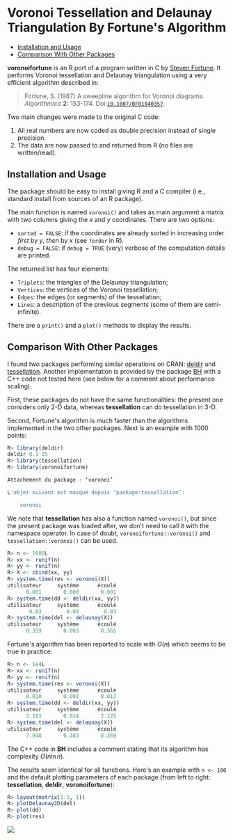 # Voronoi Tessellation and Delaunay Triangulation By Fortune's Algorithm

- [Installation and Usage](#installation-and-usage)
- [Comparison With Other Packages](#comparison-with-other-packages)

**voronoifortune** is an R port of a program written in C by [Steven Fortune](https://9p.io/who/sjf/). It performs Voronoi tessellation and Delaunay triangulation using a very efficient algorithm described in:

>Fortune, S. (1987) A sweepline algorithm for Voronoi diagrams. *Algorithmica* **2:** 153-174. Doi:[`10.1007/BF01840357`](https://doi.org/10.1007/BF01840357).

Two main changes were made to the original C code:

1. All real numbers are now coded as double precision instead of single precision.
2. The data are now passed to and returned from R (no files are written/read).

## Installation and Usage

The package should be easy to install giving R and a C compiler (i.e., standard install from sources of an R package).

The main function is named `voronoi()` and takes as main argument a matrix with two columns giving the $x$ and $y$ coordinates. There are two options:

- `sorted = FALSE`: if the coordinates are already sorted in increasing order *first* by $y$, *then* by $x$ (see `?order` in R).
- `debug = FALSE`: if `debug = TRUE` (very) verbose of the computation details are printed.

The returned list has four elements:

- `Triplets`: the triangles of the Delaunay triangulation;
- `Vertices`: the vertices of the Voronoi tessellation;
- `Edges`: the edges (or segments) of the tessellation;
- `Lines`: a description of the previous segments (some of them are semi-infinite).

There are a `print()` and a `plot()` methods to display the results.

## Comparison With Other Packages

I found two packages performing similar operations on CRAN: [deldir](https://cran.r-project.org/package=deldir) and [tessellation](https://cran.r-project.org/package=tessellation). Another implementation is provided by the package [BH](https://cran.r-project.org/package=BH) with a C++ code not tested here (see below for a comment about performance scaling).

First, these packages do not have the same functionalities: the present one considers only 2-D data, whereas **tessellation** can do tessellation in 3-D.

Second, Fortune's algorithm is much faster than the algorithms implemented in the two other packages. Next is an example with 1000 points:

```r
R> library(deldir)
deldir 0.1-25
R> library(tessellation)
R> library(voronoifortune)

Attachement du package : ‘voronoi’

L'objet suivant est masqué depuis ‘package:tessellation’:

    voronoi
```

We note that **tessellation** has also a function named `voronoi()`, but since the present package was loaded after, we don't need to call it with the namespace operator. In case of doubt, `voronoifortune::voronoi()` and `tessellation::voronoi()` can be used.

```r
R> n <- 1000L
R> xx <- runif(n)
R> yy <- runif(n)
R> X <- cbind(xx, yy)
R> system.time(res <- voronoi(X))
utilisateur     système      écoulé
      0.001       0.000       0.001
R> system.time(dd <- deldir(xx, yy))
utilisateur     système      écoulé
       0.03        0.00        0.03
R> system.time(del <- delaunay(X))
utilisateur     système      écoulé
      0.359       0.003       0.365

```

Fortune's algorithm has been reported to scale with $O(n)$ which seems to be true in practice:

```r
R> n <- 1e4L
R> xx <- runif(n)
R> yy <- runif(n)
R> system.time(res <- voronoi(X))
utilisateur     système      écoulé
      0.010       0.001       0.012
R> system.time(dd <- deldir(xx, yy))
utilisateur     système      écoulé
      2.103       0.014       2.125
R> system.time(del <- delaunay(X))
utilisateur     système      écoulé
      7.948       0.383       8.369
```

The C++ code in **BH** includes a comment stating that its algorithm has complexity $O(n\ln n)$.

The results seem identical for all functions. Here's an example with `n <- 100` and the default plotting parameters of each package (from left to right: **tessellation**, **deldir**, **voronoifortune**):

```r
R> layout(matrix(1:3, 1))
R> plotDelaunay2D(del)
R> plot(dd)
R> plot(res)
```

![](plots.png)


